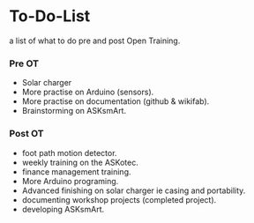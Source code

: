 # To-Do-List
a list of what to do pre and post Open Training.
### Pre OT
 - Solar charger
 - More practise on Arduino (sensors).
 - More practise on documentation (github & wikifab).
 - Brainstorming on ASKsmArt.
### Post OT
 - foot path motion detector.
 - weekly training on the ASKotec.
 - finance management training. 
 - More Arduino programing.
 - Advanced finishing on solar charger ie casing and portability.
 - documenting workshop projects (completed project).
 - developing ASKsmArt.
